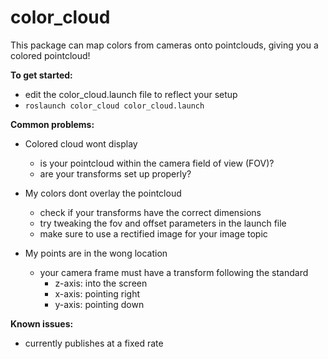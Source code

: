 # color_cloud

This package can map colors from cameras onto pointclouds, giving you a colored
pointcloud!

**To get started:**

* edit the color_cloud.launch file to reflect your setup
* `roslaunch color_cloud color_cloud.launch`

**Common problems:**

* Colored cloud wont display
  * is your pointcloud within the camera field of view (FOV)?
  * are your transforms set up properly?

* My colors dont overlay the pointcloud
  * check if your transforms have the correct dimensions
  * try tweaking the fov and offset parameters in the launch file
  * make sure to use a rectified image for your image topic

* My points are in the wong location
  * your camera frame must have a transform following the standard
    * z-axis: into the screen
    * x-axis: pointing right
    * y-axis: pointing down

**Known issues:**

* currently publishes at a fixed rate
